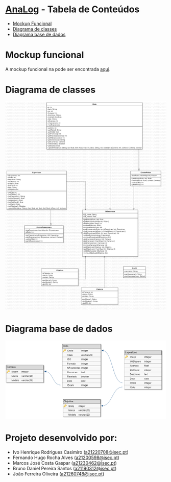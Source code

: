 # [AnaLog](https://sites.google.com/view/lei-gps1819-g14/home) - Tabela de Conteúdos
- [Mockup Funcional](#mockup-funcional)
- [Diagrama de classes](#diagrama-de-classes)
- [Diagrama base de dados](#diagrama-base-de-dados)

# Mockup funcional
A mockup funcional na pode ser encontrada [aqui](https://xd.adobe.com/view/4fabe033-1328-4cc8-4b21-e9e4dc635762-399a/screen/073bf69b-7704-4bdf-bcc7-091cb8da44a3/AnaLog-Home-Rolos?fullscreen).

# Diagrama de classes
![DiagramaClasses](docs/Classes/diagramaclasses.jpg)

# Diagrama base de dados
![DiagramaBD](docs/BD/BD_AnaLog.PNG)

# Projeto desenvolvido por:
- Ivo Henrique Rodrigues Casimiro (a21220708@isec.pt)
- Fernando Hugo Rocha Alves (a21200598@isec.pt)
- Marcos José Costa Gaspar (a21230462@isec.pt)
- Bruno Daniel Pereira Santos (a21190312@isec.pt)
- João Ferreira Oliveira (a21260748@isec.pt)

